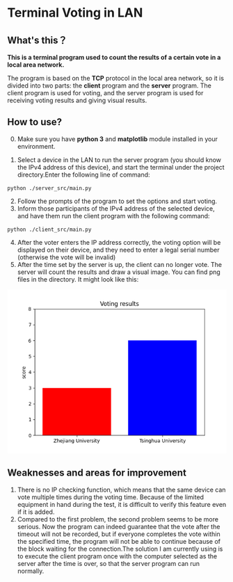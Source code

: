 # Terminal Voting in LAN



## What's this？

**This is a terminal program used to count the results of a certain vote in a local area network.**

The program is based on the **TCP** protocol in the local area network, so it is divided into two parts: the **client** program and the **server** program. The client program is used for voting, and the server program is used for receiving voting results and giving visual results.



## How to use?

0. Make sure you have **python 3** and **matplotlib** module installed in your environment.

1. Select a device in the LAN to run the server program (you should know the IPv4 address of this device), and start the terminal under the project directory.Enter the following line of command:

```shell
python ./server_src/main.py
```

2. Follow the prompts of the program to set the options and start voting.
3. Inform those participants of the IPv4 address of the selected device, and have them run the client program with the following command:

```
python ./client_src/main.py
```

4. After the voter enters the IP address correctly, the voting option will be displayed on their device, and they need to enter a legal serial number (otherwise the vote will be invalid)
5. After the time set by the server is up, the client can no longer vote. The server will count the results and draw a visual image. You can find png files in the directory. It might look like this:

![res_fig](./server_src/res_fig/VotingResult.png)



## Weaknesses and areas for improvement

1. There is no IP checking function, which means that the same device can vote multiple times during the voting time. Because of the limited equipment in hand during the test, it is difficult to verify this feature even if it is added.
2. Compared to the first problem, the second problem seems to be more serious. Now the program can indeed guarantee that the vote after the timeout will not be recorded, but if everyone completes the vote within the specified time, the program will not be able to continue because of the block waiting for the connection.The solution I am currently using is to execute the client program once with the computer selected as the server after the time is over, so that the server program can run normally.